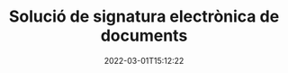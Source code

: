 ---
############################# Static ############################
layout: "product"
date: 2022-03-01T15:12:22
draft: false
#operation: 
#signaturetype: 
#fileformat: 
#productName: Java
lang: ca
#productCode: java
#otherformats: 
#breadcrumb: Put  signature on  for Java
product: "Signature"
product_tag: "signature"

############################# Head ############################
head_title: "Aplicacions de signatura digital C# .NET, Java, Node.js"
head_description: "Integreu signatures electròniques en aplicacions .NET, Java o Node.js amb GroupDocs.Signature. Signar formats de documents comercials populars."

############################# Header ############################
title: "Solució de signatura electrònica de documents"
description: "Signa documents i imatges digitals a qualsevol plataforma utilitzant les nostres API flexibles i solucions basades en aplicacions per a programadors i usuaris finals."

############################# APIs ###############################
apis:
  enable: true

  api:
    # api loop
    - title: "Les API de codi alt de GroupDocs.Signature inclouen"
      link: "/signature/"
      label: "Mostra totes les API High Code"
      api_product:
        # api_product loop
        - link: "/signature/net/"
          img_alt: "GroupDocs.Signature for .NET"
          image: "/border/groupdocs-signature-net.svg"
          product: "GroupDocs.Signature for"
          platform: ".NET"
          content: "API nativa de .NET per afegir, cercar i verificar els tipus de signatura digital més populars a Microsoft Office, PDF, imatges i altres formats en aplicacions .NET."

        # api_product loop
        - link: "/signature/java/"
          img_alt: "GroupDocs.Signature for Java"
          image: "/border/groupdocs-signature-java.svg"
          product: "GroupDocs.Signature for"
          platform: "Java"
          content: "Potencia les aplicacions Java amb capacitats de signatura electrònica per signar digitalment una àmplia gamma de documents i imatges en qualsevol sistema operatiu amb JDK instal·lat."

        # api_product loop
        - link: "/signature/nodejs-java/"
          img_alt: "GroupDocs.Signature for Node.js via Java"
          image: "/border/groupdocs-signature-nodejs-java.svg"
          product: "GroupDocs.Signature for"
          platform: "Node.js"
          content: "La nostra solució Node.js amplia les vostres aplicacions empresarials amb signatura digital. Col·loqueu signatures electròniques en documents i formats d'imatge populars fàcilment."

    # api loop
    - title: "Les API de codi baix de GroupDocs.Signature inclouen"
      link: "https://products.groupdocs.cloud/signature"
      label: "Mostra totes les API de codi baix"
      api_product:
        # api_product loop
        - link: "https://products.groupdocs.cloud/signature/curl"
          img_alt: "GroupDocs.Signature Cloud for cURL"
          image: "https://www.groupdocs.cloud/templates/groupdocscloud/images/sdk/272x272/groupdocs_signature-for-curl.png"
          product: "GroupDocs.Signature"
          platform: "Cloud for cURL"
          content: "Treballeu amb l'API de signatura de documents cURL RESTful per afegir i manipular diferents tipus de signatura en tots els formats de document populars, com ara PDF, Word, Excel i imatges."

        # api_product loop
        - link: "https://products.groupdocs.cloud/signature/net"
          img_alt: "GroupDocs.Signature Cloud SDK for .NET"
          image: "https://www.groupdocs.cloud/templates/groupdocscloud/images/sdk/272x272/groupdocs_signature-for-net.png"
          product: "GroupDocs.Signature"
          platform: "Cloud SDK for .NET"
          content: "Utilitzeu fàcilment l'API RESTful de signatura electrònica amb .NET SDK per gestionar la signatura digital en diversos formats de document dins d'aplicacions .NET."

        # api_product loop
        - link: "https://products.groupdocs.cloud/signature/java"
          img_alt: "GroupDocs.Signature Cloud SDK for Java"
          image: "https://www.groupdocs.cloud/templates/groupdocscloud/images/sdk/272x272/groupdocs_signature-for-java.png"
          product: "GroupDocs.Signature"
          platform: "Cloud SDK for Java"
          content: "Implementeu funcions avançades de signatura de documents a les vostres aplicacions Java amb l'SDK de signatura de documents especialment dissenyat per a Java."

    # api loop
    - title: "GroupDocs.Signature No inclou aplicacions de codi"
      link: "https://products.groupdocs.app/signature"
      label: "Veure totes les aplicacions sense codi"
      api_product:
        # api_product loop
        - link: "https://products.groupdocs.app/signature/total"
          img_alt: "GroupDocs.Signature Total"
          image: "https://www.aspose.cloud/templates/asposeapp/images/products/logo/aspose_signature-app.png"
          product: "GroupDocs.Signature"
          platform: "Total"
          content: "Signa fitxers de Microsoft Word, Excel, PowerPoint, Visio i PDF amb text, imatge, codi de barres o codi QR."

        # api_product loop
        - link: "https://products.groupdocs.app/signature/docx"
          img_alt: "GroupDocs.Signature DOCX"
          image: "https://www.aspose.cloud/templates/groupdocsapp/images/products/logo/groupdocs_words-app.png"
          product: "GroupDocs.Signature"
          platform: "DOCX"
          content: "Signeu digitalment documents de Word en línia directament des del vostre navegador de manera gratuïta."

        # api_product loop
        - link: "https://products.groupdocs.app/signature/pdf"
          img_alt: "GroupDocs.Signature PDF"
          image: "https://www.aspose.cloud/templates/groupdocsapp/images/products/logo/groupdocs_pdf-app.png"
          product: "GroupDocs.Signature"
          platform: "PDF"
          content: "E-Sign fitxers PDF amb text, imatge o codi de barres des de qualsevol navegador web."

############################# Back to top ###############################
back_to_top:
  enable: true
---